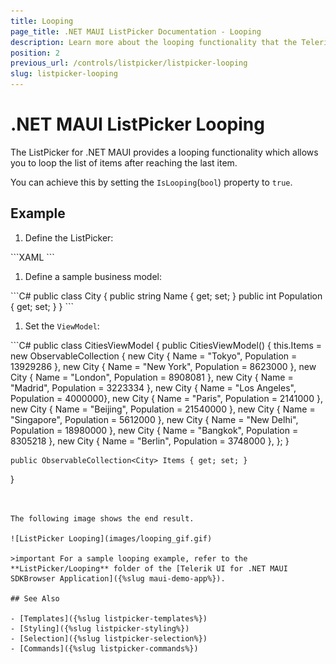 ```yaml
---
title: Looping
page_title: .NET MAUI ListPicker Documentation - Looping
description: Learn more about the looping functionality that the Telerik UI for .NET MAUI ListPicker control provides.
position: 2
previous_url: /controls/listpicker/listpicker-looping
slug: listpicker-looping
---
```


# .NET MAUI ListPicker Looping

The ListPicker for .NET MAUI provides a looping functionality which allows you to loop the list of items after reaching the last item.

You can achieve this by setting the `IsLooping`(`bool`) property to `true`.

## Example

1. Define the ListPicker:

 <snippet id='listpicker-features-looping' />
 ```XAML
<telerik:RadListPicker Placeholder="Pick a City Name!"
							IsLooping="True"
							ItemLength="40"
							ItemSpacing="3"
							ItemsSource="{Binding Items}"
							DisplayMemberPath="Name">
		<telerik:RadListPicker.BindingContext>
			<local:CitiesViewModel/>
		</telerik:RadListPicker.BindingContext>
		<telerik:RadListPicker.ItemTemplate>
			<DataTemplate>
				<Label Text="{Binding Name}"
					   HorizontalTextAlignment="Center"
					   VerticalTextAlignment="Center"/>
			</DataTemplate>
		</telerik:RadListPicker.ItemTemplate>
	</telerik:RadListPicker>
 ```

1. Define a sample business model:

 <snippet id='listpicker-features-businessmodel' />
 ```C#
public class City
{
	public string Name { get; set; }
	public int Population { get; set; }
}
 ```

1. Set the `ViewModel`:

 <snippet id='listpicker-features-viewmodel' />
 ```C#
public class CitiesViewModel
{
	public CitiesViewModel()
	{
		this.Items = new ObservableCollection<City>
		{
			new City { Name = "Tokyo", Population = 13929286 },
			new City { Name = "New York", Population = 8623000 },
			new City { Name = "London", Population = 8908081 },
			new City { Name = "Madrid", Population = 3223334 },
			new City { Name = "Los Angeles", Population = 4000000},
			new City { Name = "Paris", Population = 2141000 },
			new City { Name = "Beijing", Population = 21540000 },
			new City { Name = "Singapore", Population = 5612000 },
			new City { Name = "New Delhi", Population = 18980000 },
			new City { Name = "Bangkok", Population = 8305218 },
			new City { Name = "Berlin", Population = 3748000 },
		};
	}

	public ObservableCollection<City> Items { get; set; }
}
 ```


The following image shows the end result.

![ListPicker Looping](images/looping_gif.gif)

>important For a sample looping example, refer to the **ListPicker/Looping** folder of the [Telerik UI for .NET MAUI SDKBrowser Application]({%slug maui-demo-app%}).

## See Also

- [Templates]({%slug listpicker-templates%})
- [Styling]({%slug listpicker-styling%})
- [Selection]({%slug listpicker-selection%})
- [Commands]({%slug listpicker-commands%})
